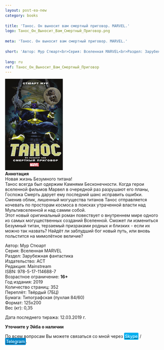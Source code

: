 ```yaml
---
layout: post-ea-new
category: books

title: 'Танос. Он выносит вам смертный приговор. MARVEL.'
logo: Танос_Он_Выносит_Вам_Смертный_Приговор.png

meta: 'Танос. Он выносит вам смертный приговор. MARVEL.'

short: 'Автор: Мур Стюарт<br>Серия: Вселенная MARVEL<br>Раздел: Зарубежная фантастика<br>Издательство: АСТ<br>Редакция: Mainstream<br>ISBN: 978-5-17-114688-7<br>Возрастное ограничение: 16+'

lang: ru
ref: Танос_Он_Выносит_Вам_Смертный_Приговор
---
```


<a data-fancybox="gallery" href="/img/books/Танос_Он_Выносит_Вам_Смертный_Приговор.png"><img src="/img/books/Танос_Он_Выносит_Вам_Смертный_Приговор.png" alt=""></a>  
**Аннотация**  
Новая жизнь Безумного титана!  
Танос всегда был одержим Камнями Бесконечности. Когда герои вселенной фильмов Марвел в очередной раз разрушают его планы, Госпожа Смерть дарует ему последний шанс исправить ошибки. Сменив облик, лишенный могущества титанов Танос отправляется кочевать по просторам космоса в поисках утраченной власти над Мультивселенной и над самим собой.  
Этот новый оригинальный роман повествует о внутреннем мире одного из самых могущественных созданий Вселенной. Сможет ли измениться Безумный титан, терзаемый призраками родных и близких - если их можно так назвать? Найдёт ли заблудший бог новый путь, или вновь польстится на мимолётное величие?

Автор: Мур Стюарт  
Серия: Вселенная MARVEL  
Раздел: Зарубежная фантастика  
Издательство: АСТ  
Редакция: Mainstream  
ISBN: 978-5-17-114688-7  
Возрастное ограничение: **16+**  
Год издания: 2019  
Количество страниц: 352  
Переплёт: Твёрдый  (7БЦ)  
Бумага: Типографская (пухлая 84/60)  
Формат: 125х200  
Вес (кг): 0,35

Дата последнего тиража:	12.03.2019 г.

**Уточните у Эйба о наличии**

По всем вопросам Вы можете связаться со мной через <a href="skype:chutkoy89?call" target="_blank"><span style="background-color:#00aff0; color:white; padding:3px; border-radius: 3px">Skype</span></a> / <a href="https://t.me/chutkoy" target="_blank"><span style="background-color:#0088cc; color:white; padding:3px; border-radius: 3px">Telegram</span></a>.